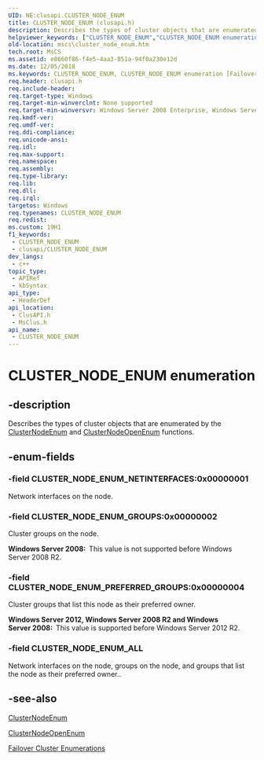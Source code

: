 ```yaml
---
UID: NE:clusapi.CLUSTER_NODE_ENUM
title: CLUSTER_NODE_ENUM (clusapi.h)
description: Describes the types of cluster objects that are enumerated by the ClusterNodeEnum and ClusterNodeOpenEnum functions.
helpviewer_keywords: ["CLUSTER_NODE_ENUM","CLUSTER_NODE_ENUM enumeration [Failover Cluster]","CLUSTER_NODE_ENUM_ALL","CLUSTER_NODE_ENUM_GROUPS","CLUSTER_NODE_ENUM_NETINTERFACES","CLUSTER_NODE_ENUM_PREFERRED_GROUPS","_CLUSTER_NODE_ENUM","_CLUSTER_NODE_ENUM enumeration [Failover Cluster]","clusapi/CLUSTER_NODE_ENUM","clusapi/CLUSTER_NODE_ENUM_ALL","clusapi/CLUSTER_NODE_ENUM_GROUPS","clusapi/CLUSTER_NODE_ENUM_NETINTERFACES","clusapi/CLUSTER_NODE_ENUM_PREFERRED_GROUPS","clusapi/_CLUSTER_NODE_ENUM","msclus/CLUSTER_NODE_ENUM","msclus/CLUSTER_NODE_ENUM_ALL","msclus/CLUSTER_NODE_ENUM_GROUPS","msclus/CLUSTER_NODE_ENUM_NETINTERFACES","msclus/CLUSTER_NODE_ENUM_PREFERRED_GROUPS","msclus/_CLUSTER_NODE_ENUM","mscs.cluster_node_enum"]
old-location: mscs\cluster_node_enum.htm
tech.root: MsCS
ms.assetid: e8660f86-f4e5-4aa3-851a-94f0a230e12d
ms.date: 12/05/2018
ms.keywords: CLUSTER_NODE_ENUM, CLUSTER_NODE_ENUM enumeration [Failover Cluster], CLUSTER_NODE_ENUM_ALL, CLUSTER_NODE_ENUM_GROUPS, CLUSTER_NODE_ENUM_NETINTERFACES, CLUSTER_NODE_ENUM_PREFERRED_GROUPS, _CLUSTER_NODE_ENUM, _CLUSTER_NODE_ENUM enumeration [Failover Cluster], clusapi/CLUSTER_NODE_ENUM, clusapi/CLUSTER_NODE_ENUM_ALL, clusapi/CLUSTER_NODE_ENUM_GROUPS, clusapi/CLUSTER_NODE_ENUM_NETINTERFACES, clusapi/CLUSTER_NODE_ENUM_PREFERRED_GROUPS, clusapi/_CLUSTER_NODE_ENUM, msclus/CLUSTER_NODE_ENUM, msclus/CLUSTER_NODE_ENUM_ALL, msclus/CLUSTER_NODE_ENUM_GROUPS, msclus/CLUSTER_NODE_ENUM_NETINTERFACES, msclus/CLUSTER_NODE_ENUM_PREFERRED_GROUPS, msclus/_CLUSTER_NODE_ENUM, mscs.cluster_node_enum
req.header: clusapi.h
req.include-header: 
req.target-type: Windows
req.target-min-winverclnt: None supported
req.target-min-winversvr: Windows Server 2008 Enterprise, Windows Server 2008 Datacenter
req.kmdf-ver: 
req.umdf-ver: 
req.ddi-compliance: 
req.unicode-ansi: 
req.idl: 
req.max-support: 
req.namespace: 
req.assembly: 
req.type-library: 
req.lib: 
req.dll: 
req.irql: 
targetos: Windows
req.typenames: CLUSTER_NODE_ENUM
req.redist: 
ms.custom: 19H1
f1_keywords:
 - CLUSTER_NODE_ENUM
 - clusapi/CLUSTER_NODE_ENUM
dev_langs:
 - c++
topic_type:
 - APIRef
 - kbSyntax
api_type:
 - HeaderDef
api_location:
 - ClusAPI.h
 - MsClus.h
api_name:
 - CLUSTER_NODE_ENUM
---
```


# CLUSTER_NODE_ENUM enumeration


## -description

Describes the types of cluster objects that are enumerated by the 
    <a href="/windows/desktop/api/clusapi/nf-clusapi-clusternodeenum">ClusterNodeEnum</a> and 
    <a href="/windows/desktop/api/clusapi/nf-clusapi-clusternodeopenenum">ClusterNodeOpenEnum</a> functions.

## -enum-fields

### -field CLUSTER_NODE_ENUM_NETINTERFACES:0x00000001

Network interfaces on the node.

### -field CLUSTER_NODE_ENUM_GROUPS:0x00000002

Cluster groups on the node.

<b>Windows Server 2008:  </b>This value is not supported before 
        Windows Server 2008 R2.

### -field CLUSTER_NODE_ENUM_PREFERRED_GROUPS:0x00000004

Cluster groups that list this node as their preferred owner.

<b>Windows Server 2012, Windows Server 2008 R2 and Windows Server 2008:  </b>This value is supported before 
        Windows Server 2012 R2.

### -field CLUSTER_NODE_ENUM_ALL

Network interfaces on the node, groups on the node, and groups that list the node as their preferred owner..

## -see-also

<a href="/windows/desktop/api/clusapi/nf-clusapi-clusternodeenum">ClusterNodeEnum</a>



<a href="/windows/desktop/api/clusapi/nf-clusapi-clusternodeopenenum">ClusterNodeOpenEnum</a>



<a href="/previous-versions/windows/desktop/mscs/cluster-enumerations">Failover Cluster Enumerations</a>
